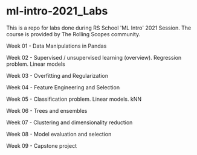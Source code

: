 # ml-intro-2021_Labs

This is a repo for labs done during RS School 'ML Intro' 2021 Session. The course is provided by The Rolling Scopes community.

Week 01 - Data Manipulations in Pandas

Week 02 - Supervised / unsupervised learning (overview). Regression problem. Linear models

Week 03 - Overfitting and Regularization

Week 04 - Feature Engineering and Selection

Week 05 - Classification problem. Linear models. kNN

Week 06 - Trees and ensembles

Week 07 - Clustering and dimensionality reduction

Week 08 - Model evaluation and selection

Week 09 - Capstone project
